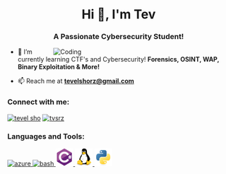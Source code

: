 <h1 align="center">Hi 👋, I'm Tev</h1>
<h3 align="center">A Passionate Cybersecurity Student!</h3>
<img align="right" alt="Coding" width="400" src=https://dribbble.com/shots/11427204-Hacker-character-animation/attachments/3042897?mode=media>

- 🌱 I’m currently learning CTF's and Cybersecurity! **Forensics, OSINT, WAP, Binary Exploitation & More!**

- 📫 Reach me at **tevelshorz@gmail.com**

<h3 align="left">Connect with me:</h3>
<p align="left">
<a href="https://linkedin.com/in/tevel sho" target="blank"><img align="center" src="https://raw.githubusercontent.com/rahuldkjain/github-profile-readme-generator/master/src/images/icons/Social/linked-in-alt.svg" alt="tevel sho" height="30" width="40" /></a>
<a href="https://instagram.com/tvsrz" target="blank"><img align="center" src="https://raw.githubusercontent.com/rahuldkjain/github-profile-readme-generator/master/src/images/icons/Social/instagram.svg" alt="tvsrz" height="30" width="40" /></a>
</p>

<h3 align="left">Languages and Tools:</h3>
<p align="left"> <a href="https://azure.microsoft.com/en-in/" target="_blank" rel="noreferrer"> <img src="https://www.vectorlogo.zone/logos/microsoft_azure/microsoft_azure-icon.svg" alt="azure" width="40" height="40"/> </a> <a href="https://www.gnu.org/software/bash/" target="_blank" rel="noreferrer"> <img src="https://www.vectorlogo.zone/logos/gnu_bash/gnu_bash-icon.svg" alt="bash" width="40" height="40"/> </a> <a href="https://www.w3schools.com/cs/" target="_blank" rel="noreferrer"> <img src="https://raw.githubusercontent.com/devicons/devicon/master/icons/csharp/csharp-original.svg" alt="csharp" width="40" height="40"/> </a> <a href="https://www.linux.org/" target="_blank" rel="noreferrer"> <img src="https://raw.githubusercontent.com/devicons/devicon/master/icons/linux/linux-original.svg" alt="linux" width="40" height="40"/> </a> <a href="https://www.python.org" target="_blank" rel="noreferrer"> <img src="https://raw.githubusercontent.com/devicons/devicon/master/icons/python/python-original.svg" alt="python" width="40" height="40"/> </a> </p>
